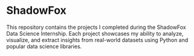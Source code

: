 # ShadowFox
This repository contains the projects I completed during the ShadowFox Data Science Internship. Each project showcases my ability to analyze, visualize, and extract insights from real-world datasets using Python and popular data science libraries.
